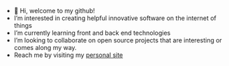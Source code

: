 - 👋 Hi, welcome to my github!
-  I’m interested in creating helpful innovative software on the internet of things
-  I’m currently learning front and back end technologies
-  I’m looking to collaborate on open source projects that are interesting or comes along my way.
-  Reach me by visiting my <a href="[/page/url/](https://caesarc6.github.io/Portfolio-2024/)" target="_blank">personal site</a>

<!---
caesarc6/caesarc6 is a ✨ special ✨ repository because its `README.md` (this file) appears on your GitHub profile.
You can click the Preview link to take a look at your changes.
--->
